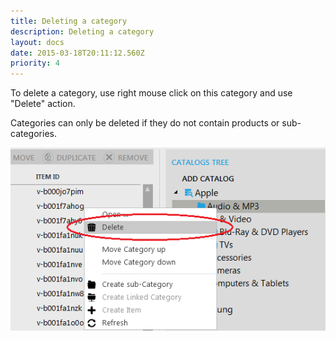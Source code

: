 ```yaml
---
title: Deleting a category
description: Deleting a category
layout: docs
date: 2015-03-18T20:11:12.560Z
priority: 4
---
```

To delete a category, use right mouse click on this category and use "Delete" action.

Categories can only be deleted if they do not contain products or sub-categories.

<img src="../../../../assets/images/docs/024-delete-a-category.png" />